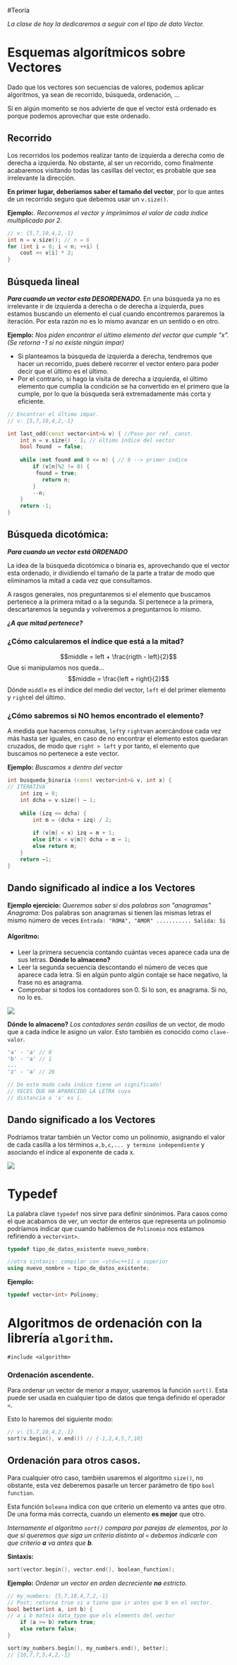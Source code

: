 #Teoría 

*La clase de hoy la dedicaremos a seguir con el tipo de dato Vector.*
# Esquemas algorítmicos sobre Vectores

Dado que los vectores son secuencias de valores, podemos aplicar algoritmos, ya sean de recorrido, búsqueda, ordenación, ...

Si en algún momento se nos advierte de que el vector está ordenado es porque podemos aprovechar que este ordenado.

## Recorrido
Los recorridos los podemos realizar tanto de izquierda a derecha como de derecha a izquierda. No obstante, al ser un recorrido, como finalmente acabaremos visitando todas las casillas del vector, es probable que sea irrelevante la dirección.

**En primer lugar, deberíamos saber el tamaño del vector**, por lo que antes de un recorrido seguro que debemos usar un ```v.size()```.

**Ejemplo:**. *Recorremos el vector y imprimimos el valor de cada índice multiplicado por 2*.

```cpp
// v: {5,7,10,4,2,-1}
int n = v.size(); // n = 6
for (int i = 0; i < n; ++i) {
	cout << v[i] * 2;
}
```

## Búsqueda lineal
***Para cuando un vector esta DESORDENADO.***
En una búsqueda ya no es irrelevante ir de izquierda a derecha o de derecha a izquierda, pues estamos buscando un elemento el cual cuando encontremos pararemos la iteración. Por esta razón no es lo mismo avanzar en un sentido o en otro.

**Ejemplo:** *Nos piden encontrar el último elemento del vector que cumple "x". (Se retorna -1 si no existe ningún impar)*

* Si planteamos la búsqueda de izquierda a derecha, tendremos que hacer un recorrido, pues deberé recorrer el vector entero para poder decir que el último es el último.
* Por el contrario, si hago la visita de derecha a izquierda, el último elemento que cumplía la condición se ha convertido en el primero que la cumple, por lo que la búsqueda será extremadamente más corta y eficiente.

```cpp
// Encontrar el último impar.
// v: {5,7,10,4,2,-1}

int last_odd(const vector<int>& v) { //Paso por ref. const.
	int n = v.size() - 1; // último índice del vector
	bool found  = false;
	
	while (not found and 0 <= n) { // 0 --> primer índice
		if (v[n]%2 != 0) {
         found = true;
		   return n;
		}
	    --n;
	}
	return -1;
}
```

## Búsqueda dicotómica:
***Para cuando un vector está ORDENADO***

La idea de la búsqueda dicotómica o binaria es, aprovechando que el vector esta ordenado, ir dividiendo el tamaño de la parte a tratar de modo que eliminamos la mitad a cada vez que consultamos.

A rasgos generales, nos preguntaremos si el elemento que buscamos pertenece a la primera mitad o a la segunda. Si pertenece a la primera, descartaremos la segunda y volveremos a preguntarnos lo mismo.

***¿A que mitad pertenece?***

### ¿Cómo calcularemos el índice que está a la mitad?
$$middle = left + \frac{rigth - left}{2}$$
Que si manipulamos nos queda...
$$middle = \frac{left + right}{2}$$
Dónde ```middle``` es el índice del medio del vector, ```left``` el del primer elemento y ```right```el del último.

### ¿Cómo sabremos si NO hemos encontrado el elemento?
A medida que hacemos consultas, ```left```y ```right```van acercándose cada vez más hasta ser iguales, en caso de no encontrar el elemento estos quedaran cruzados, de modo que ```right > left``` y por tanto, el elemento que buscamos no pertenece a este vector.

**Ejemplo:** *Buscamos x dentro del vector*

```cpp
int busqueda_binaria (const vector<int>& v, int x) {
// ITERATIVA
	int izq = 0;
	int dcha = v.size() − 1;
	
	while (izq <= dcha) {
		int m = (dcha + izq) / 2;
		
		if (v[m] < x) izq = m + 1;
		else if(x < v[m]) dcha = m − 1;
		else return m;
	}
	return −1;
}
```

## Dando significado al indice a los Vectores
**Ejemplo ejercicio:** *Queremos saber si dos palabras son "anagramas"*
*Anagrama:* Dos palabras son anagramas si tienen las mismas letras el mismo número de veces
```Entrada: "ROMA", "AMOR" ........... Salida: Si```

#### Algoritmo:
* Leer la primera secuencia contando cuántas veces aparece cada una de sus letras. **Dónde lo almaceno?**
* Leer la segunda secuencia descontando el número de veces que aparece cada letra. Si en algún punto algún contaje se hace negativo, la frase no es anagrama.
* Comprobar si todos los contadores son 0. Si lo son, es anagrama. Si no, no lo es.

![](Correspondencia_Valor-Indice.png)

**Dónde lo almaceno?** *Los contadores serán casillas* de un vector, de modo que a cada indice le asigno un valor. Esto también es conocido como ```clave-valor```.

```cpp
'a' - 'a' // 0
'b' - 'a' // 1
...
'z' - 'a' // 26

// De este modo cada indice tiene un significado!
// VECES QUE HA APARECIDO LA LETRA cuya 
// distancia a 'a' es i.
```

## Dando significado a los Vectores
Podríamos tratar también un Vector como un polinomio, asignando el valor de cada casilla a los términos ```a,b,c,... y termino independiente``` y asociando el indice al exponente de cada x.

![](Indices_GradoPolinomio.png)

# Typedef

La palabra clave ```typedef``` nos sirve para definir sinónimos. Para casos como el que acabamos de ver, un vector de enteros que representa un polinomio podríamos  indicar que cuando hablemos de ```Polinomio``` nos estamos refiriendo a ```vector<int>```.

```cpp
typedef tipo_de_datos_existente nuevo_nombre;

//otra sintaxis: compilar con −std=c++11 o superior
using nuevo_nombre = tipo_de_datos_existente;
```

**Ejemplo:**
```cpp
typedef vector<int> Polinomy;
```

# Algoritmos de ordenación con la librería ```algorithm```.

```#include <algorithm>```

### Ordenación ascendente.
Para ordenar un vector de menor a mayor, usaremos la función ```sort()```. Esta puede ser usada en cualquier tipo de datos que tenga definido el operador ```<```.

Esto lo haremos del siguiente modo:

```cpp
// v: {5,7,10,4,2,-1}
sort(v.begin(), v.end()) // {-1,2,4,5,7,10}
```

## Ordenación para otros casos.
Para cualquier otro caso, también usaremos el algoritmo ```size()```, no obstante, esta vez deberemos  pasarle un tercer parámetro de tipo ```bool function```.

Esta función ```boleana``` indica con que criterio un elemento va antes que otro. De una forma más correcta, cuando un elemento **es mejor** que otro. 

*Internamente el algoritmo ```sort()``` compara por parejas de elementos, por lo que si queremos que siga un criterio distinto al ```<``` debemos indicarle con que criterio **a** va antes que **b**.*

**Sintaxis:**
```cpp
sort(vector.begin(), vector.end(), boolean_function);
```

**Ejemplo:** *Ordenar un vector en orden decreciente **no** estricto.*
```cpp
// my_numbers: {5,7,10,4,7,2,-1}
// Post: retorna true si a tiene que ir antes que b en el vector.
bool better(int a, int b) {
// a i b mateix data_type que els elements del vector
	if (a >= b) return true;
	else return false;
}

sort(my_numbers.begin(), my_numbers.end(), better);
// {10,7,7,5,4,2,-1}
```
